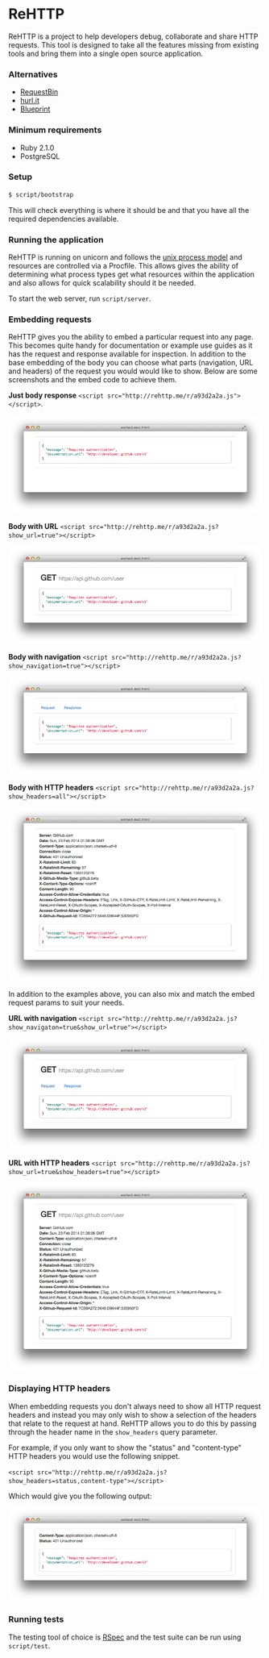 # ReHTTP

ReHTTP is a project to help developers debug, collaborate and share HTTP
requests. This tool is designed to take all the features missing from existing
tools and bring them into a single open source application.

### Alternatives

- [RequestBin](http://requestb.in/)
- [hurl.it](http://hurl.it)
- [Blueprint](http://apiblueprint.org/)

### Minimum requirements

- Ruby 2.1.0
- PostgreSQL

### Setup

```bash
$ script/bootstrap
```

This will check everything is where it should be and that you have all the
required dependencies available.

### Running the application

ReHTTP is running on unicorn and follows the
[unix process model](https://devcenter.heroku.com/articles/process-model) and
resources are controlled via a Procfile. This allows gives the ability of
determining what process types get what resources within the application and
also allows for quick scalability should it be needed.

To start the web server, run `script/server`.

### Embedding requests

ReHTTP gives you the ability to embed a particular request into any page. This
becomes quite handy for documentation or example use guides as it has the
request and response available for inspection. In addition to the base
embedding of the body you can choose what parts (navigation, URL and headers) of
the request you would would like to show. Below are some screenshots and the
embed code to achieve them.

**Just body response** `<script src="http://rehttp.me/r/a93d2a2a.js"></script>`.

![no-embed-options](screenshots/embed-no-options.png)

**Body with URL** `<script src="http://rehttp.me/r/a93d2a2a.js?show_url=true"></script>`

![no-embed-options](screenshots/embed-show-url.png)

**Body with navigation** `<script src="http://rehttp.me/r/a93d2a2a.js?show_navigation=true"></script>`

![no-embed-options](screenshots/embed-show-navigation.png)

**Body with HTTP headers** `<script src="http://rehttp.me/r/a93d2a2a.js?show_headers=all"></script>`

![no-embed-options](screenshots/embed-show-headers.png)

In addition to the examples above, you can also mix and match the embed request
params to suit your needs.

**URL with navigation** `<script src="http://rehttp.me/r/a93d2a2a.js?show_navigaton=true&show_url=true"></script>`

![no-embed-options](screenshots/embed-mix-1.png)

**URL with HTTP headers** `<script src="http://rehttp.me/r/a93d2a2a.js?show_url=true&show_headers=true"></script>`

![no-embed-options](screenshots/embed-mix-2.png)

### Displaying HTTP headers

When embedding requests you don't always need to show all HTTP request headers
and instead you may only wish to show a selection of the headers that relate to
the request at hand. ReHTTP allows you to do this by passing through the header
name in the `show_headers` query parameter.

For example, if you only want to show the "status" and "content-type" HTTP
headers you would use the following snippet.

`<script src="http://rehttp.me/r/a93d2a2a.js?show_headers=status,content-type"></script>`

Which would give you the following output:

![embed-selective-headers](screenshots/embed-selective-header.png)

### Running tests

The testing tool of choice is [RSpec](http://rspec.info/) and the test suite can
be run using `script/test`.
